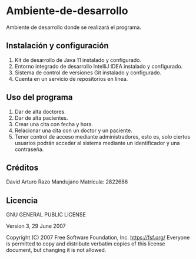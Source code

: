 # Ambiente-de-desarrollo
Ambiente de desarrollo donde se realizará el programa.
## Instalación y configuración
1. Kit de desarrollo de Java 11 instalado y configurado.
2. Entorno integrado de desarrollo IntelliJ IDEA instalado y configurado.
3. Sistema de control de versiones Git instalado y configurado.
4. Cuenta en un servicio de repositorios en línea.
## Uso del programa
1. Dar de alta doctores.
2. Dar de alta pacientes.
3. Crear una cita con fecha y hora.
4. Relacionar una cita con un doctor y un paciente.
5. Tener control de acceso mediante administradores, esto es, solo ciertos usuarios podrán acceder al sistema mediante un identificador y una contraseña.
## Créditos
David Arturo Razo Mandujano
Matrícula: 2822686 
## Licencia 
 GNU GENERAL PUBLIC LICENSE
 
 Version 3, 29 June 2007

 Copyright (C) 2007 Free Software Foundation, Inc. <https://fsf.org/>
 Everyone is permitted to copy and distribute verbatim copies
 of this license document, but changing it is not allowed.

